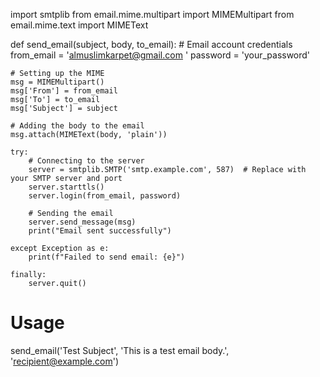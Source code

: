 import smtplib
from email.mime.multipart import MIMEMultipart
from email.mime.text import MIMEText

def send_email(subject, body, to_email):
    # Email account credentials
    from_email = 'almuslimkarpet@gmail.com '
    password = 'your_password'

    # Setting up the MIME
    msg = MIMEMultipart()
    msg['From'] = from_email
    msg['To'] = to_email
    msg['Subject'] = subject

    # Adding the body to the email
    msg.attach(MIMEText(body, 'plain'))

    try:
        # Connecting to the server
        server = smtplib.SMTP('smtp.example.com', 587)  # Replace with your SMTP server and port
        server.starttls()
        server.login(from_email, password)
        
        # Sending the email
        server.send_message(msg)
        print("Email sent successfully")
        
    except Exception as e:
        print(f"Failed to send email: {e}")
        
    finally:
        server.quit()

# Usage
send_email('Test Subject', 'This is a test email body.', 'recipient@example.com')
